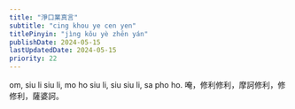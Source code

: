 ```yaml
---
title: "淨口業真言"
subtitle: "cing khou ye cen yen"
titlePinyin: "jìng kǒu yè zhēn yán"
publishDate: 2024-05-15
lastUpdatedDate: 2024-05-15
priority: 22
---
```


om, siu li siu li, mo ho siu li, siu siu li, sa pho ho.
唵，修利修利，摩訶修利，修修利，薩婆訶。
